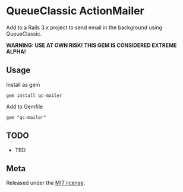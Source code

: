 QueueClassic ActionMailer
==================

Add to a Rails 3.x project to send email in the background using QueueClassic.

**WARNING: USE AT OWN RISK! THIS GEM IS CONSIDERED EXTREME ALPHA!**

<!-- [![Build Status](https://secure.travis-ci.org/zerobearing2/qc-mailer.png)](http://travis-ci.org/zerobearing2/qc-mailer) -->
<!--[![Dependency Status](https://gemnasium.com/zerobearing2/qc-mailer.png)](https://gemnasium.com/zerobearing2/qc-mailer)-->

Usage
-----

Install as gem
    
    gem install qc-mailer

Add to Gemfile

    gem "qc-mailer"


TODO
----

 - TBD


Meta
----

Released under the [MIT license](http://www.opensource.org/licenses/mit-license.php).